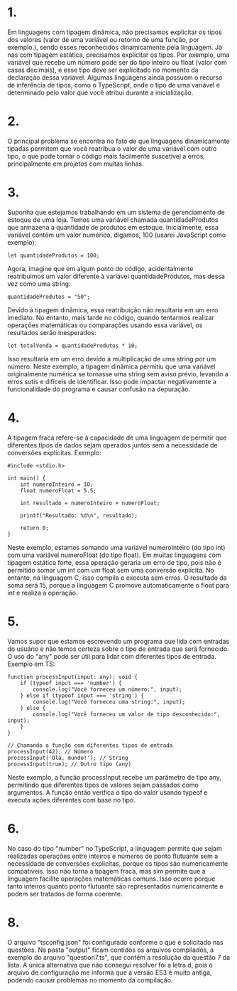 # 1. 
Em linguagens com tipagem dinâmica, não precisamos explicitar os tipos dos valores (valor de uma variável ou retorno de uma
função, por exemplo.), sendo esses reconhecidos dinamicamente pela linguagem. Já nas com tipagem estática, precisamos explicitar
os tipos. Por exemplo, uma variável que recebe um número pode ser do tipo inteiro ou float (valor com casas decimais), e esse
tipo deve ser explicitado no momento da declaração dessa variável. Algumas linguagens ainda possuem o recurso de inferência de
tipos, como o TypeScript, onde o tipo de uma variável é determinado pelo valor que você atribui durante a inicialização.

# 2. 
O principal problema se encontra no fato de que linguagens dinamicamente tipadas permitem que você reatribua o valor de uma
variável com outro tipo, o que pode tornar o código mais facilmente suscetível a erros, principalmente em projetos com muitas
linhas.

# 3. 
Suponha que estejamos trabalhando em um sistema de gerenciamento de estoque de uma loja. Temos uma variável chamada 
quantidadeProdutos que armazena a quantidade de produtos em estoque. Inicialmente, essa variável contém um valor numérico, 
digamos, 100 (usarei JavaScript como exemplo):

`let quantidadeProdutos = 100;`

Agora, imagine que em algum ponto do código, acidentalmente reatribuimos um valor diferente à variável quantidadeProdutos, 
mas dessa vez como uma string:

`quantidadeProdutos = "50";`

Devido à tipagem dinâmica, essa reatribuição não resultaria em um erro imediato. No entanto, mais tarde no código, quando
tentarmos realizar operações matemáticas ou comparações usando essa variável, os resultados serão inesperados:

`let totalVenda = quantidadeProdutos * 10;`

Isso resultaria em um erro devido à multiplicação de uma string por um número. Neste exemplo, a tipagem dinâmica permitiu que 
uma variável originalmente numérica se tornasse uma string sem aviso prévio, levando a erros sutis e difíceis de identificar. Isso
pode impactar negativamente a funcionalidade do programa e causar confusão na depuração.

# 4.
A tipagem fraca refere-se à capacidade de uma linguagem de permitir que diferentes tipos de dados sejam operados juntos sem a
necessidade de conversões explícitas. Exemplo:

```
#include <stdio.h>

int main() {
    int numeroInteiro = 10;
    float numeroFloat = 5.5;

    int resultado = numeroInteiro + numeroFloat;

    printf("Resultado: %d\n", resultado);

    return 0;
}
```
Neste exemplo, estamos somando uma variável numeroInteiro (do tipo int) com uma variável numeroFloat (do tipo float). Em muitas 
linguagens com tipagem estática forte, essa operação geraria um erro de tipo, pois não é permitido somar um int com um float sem uma 
conversão explícita. No entanto, na linguagem C, isso compila e executa sem erros. O resultado da soma será 15, porque a linguagem C 
promove automaticamente o float para int e realiza a operação.

# 5.
Vamos supor que estamos escrevendo um programa que lida com entradas do usuário e não temos certeza sobre o tipo de entrada que 
será fornecido. O uso do "any" pode ser útil para lidar com diferentes tipos de entrada. Exemplo em TS:

```
function processInput(input: any): void {
    if (typeof input === 'number') {
        console.log("Você forneceu um número:", input);
    } else if (typeof input === 'string') {
        console.log("Você forneceu uma string:", input);
    } else {
        console.log("Você forneceu um valor de tipo desconhecido:", input);
    }
}

// Chamando a função com diferentes tipos de entrada
processInput(42); // Número
processInput('Olá, mundo!'); // String
processInput(true); // Outro tipo (any)
```
Neste exemplo, a função processInput recebe um parâmetro de tipo any, permitindo que diferentes tipos de valores sejam passados como 
argumentos. A função então verifica o tipo do valor usando typeof e executa ações diferentes com base no tipo.

# 6.
No caso do tipo "number" no TypeScript, a linguagem permite que sejam realizadas operações entre inteiros e números de ponto 
flutuante sem a necessidade de conversões explícitas, porque os tipos são numericamente compatíveis. Isso não torna a 
tipagem fraca, mas sim permite que a linguagem facilite operações matemáticas comuns. Isso ocorre porque tanto inteiros 
quanto ponto flutuante são representados numericamente e podem ser tratados de forma coerente.

# 8.
O arquivo "tsconfig.json" foi configurado conforme o que é solicitado nas questões. Na pasta "output" ficam contidos os 
arquivos compilados, a exemplo do arquivo "question7.ts", que contém a resolução da questão 7 da lista. A única alternativa 
que não consegui resolver foi a letra d, pois o arquivo de configuração me informa que a versão ES3 é muito antiga, podendo 
causar problemas no momento da compilação.